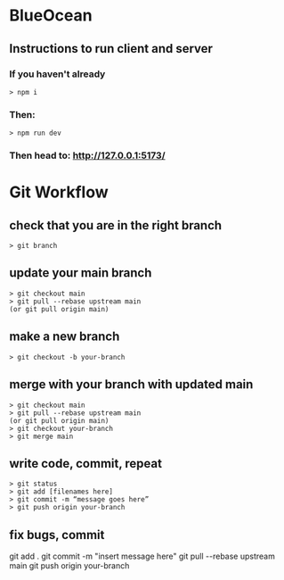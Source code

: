 # BlueOcean

## Instructions to run client and server

### If you haven't already 

```
> npm i 

```
### Then:

```
> npm run dev

```
### Then head to: http://127.0.0.1:5173/

# Git Workflow

## check that you are in the right branch
```
> git branch
```

## update your main branch
```
> git checkout main
> git pull --rebase upstream main
(or git pull origin main)
```
## make a new branch
```
> git checkout -b your-branch
```
## merge with your branch with updated main
```
> git checkout main
> git pull --rebase upstream main
(or git pull origin main)
> git checkout your-branch
> git merge main
```
## write code, commit, repeat
```
> git status
> git add [filenames here]
> git commit -m “message goes here”
> git push origin your-branch 
```
## fix bugs, commit
git add .
git commit -m "insert message here"
git pull --rebase upstream main
git push origin your-branch




